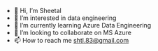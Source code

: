 - 👋 Hi, I’m Sheetal
- 👀 I’m interested in data engineering
- 🌱 I’m currently learning Azure Data Engineering
- 💞️ I’m looking to collaborate on MS Azure
- 📫 How to reach me shtl.83@gmail.com

<!---
SBP1983/SBP1983 is a ✨ special ✨ repository because its `README.md` (this file) appears on your GitHub profile.
You can click the Preview link to take a look at your changes.
--->
